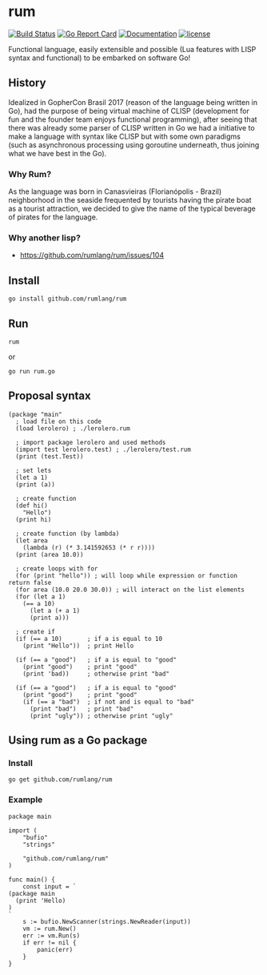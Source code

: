 # rum

[![Build Status](https://travis-ci.org/rumlang/rum.svg?branch=master)](https://travis-ci.org/rumlang/rum)
[![Go Report Card](https://goreportcard.com/badge/github.com/rumlang/rum)](https://goreportcard.com/report/github.com/rumlang/rum)
[![Documentation](https://godoc.org/github.com/rumlang/rum?status.svg)](http://godoc.org/github.com/rumlang/rum)
[![license](https://img.shields.io/github/license/mashape/apistatus.svg)](https://github.com/rumlang/rum/LICENSE)

Functional language, easily extensible and possible (Lua features with LISP syntax and functional) to be embarked on software Go!

## History

Idealized in GopherCon Brasil 2017 (reason of the language being written in Go), had the purpose of being virtual machine of CLISP (development for fun and the founder team enjoys functional programming), after seeing that there was already some parser of CLISP written in Go we had a initiative to make a language with syntax like CLISP but with some own paradigms (such as asynchronous processing using goroutine underneath, thus joining what we have best in the Go).

### Why Rum?

As the language was born in Canasvieiras (Florianópolis - Brazil) neighborhood in the seaside frequented by tourists having the pirate boat as a tourist attraction, we decided to give the name of the typical beverage of pirates for the language.

### Why another lisp?

- https://github.com/rumlang/rum/issues/104


## Install

```
go install github.com/rumlang/rum
```

## Run

```
rum
```

or

```
go run rum.go
```

## Proposal syntax

```
(package "main"
  ; load file on this code
  (load lerolero) ; ./lerolero.rum

  ; import package lerolero and used methods
  (import test lerolero.test) ; ./lerolero/test.rum
  (print (test.Test))

  ; set lets
  (let a 1)
  (print (a))

  ; create function
  (def hi()
    "Hello")
  (print hi)

  ; create function (by lambda)
  (let area
    (lambda (r) (* 3.141592653 (* r r))))
  (print (area 10.0))

  ; create loops with for
  (for (print "hello")) ; will loop while expression or function return false
  (for area (10.0 20.0 30.0)) ; will interact on the list elements
  (for (let a 1)
    (== a 10)
      (let a (+ a 1)
      (print a)))

  ; create if
  (if (== a 10)       ; if a is equal to 10
    (print "Hello"))  ; print Hello

  (if (== a "good")   ; if a is equal to "good"
    (print "good")    ; print "good"
    (print 'bad))     ; otherwise print "bad"

  (if (== a "good")   ; if a is equal to "good"
    (print "good")    ; print "good"
    (if (== a "bad")  ; if not and is equal to "bad"
      (print "bad")   ; print "bad"
      (print "ugly")) ; otherwise print "ugly"

```

## Using rum as a Go package

### Install

```
go get github.com/rumlang/rum
```

### Example

```golang
package main

import (
	"bufio"
	"strings"

	"github.com/rumlang/rum"
)

func main() {
	const input = `
(package main
  (print 'Hello)
)
`
	s := bufio.NewScanner(strings.NewReader(input))
	vm := rum.New()
	err := vm.Run(s)
	if err != nil {
		panic(err)
	}
}
```
